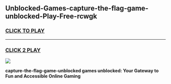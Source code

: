 
## Unblocked-Games-capture-the-flag-game-unblocked-Play-Free-rcwgk
<h3>
<a href="https://premium76.site?title=capture-the-flag-game-unblocked&ref=23A">CLICK TO PLAY</a></h3>
<hr>

<h3>
<a href="https://premium76.site?title=capture-the-flag-game-unblocked&ref=23A">CLICK 2 PLAY</a>
  
</h3>

<a href="https://premium76.site?title=capture-the-flag-game-unblocked&ref=23A"><img src="https://clearcache.store/games.png"></a>


**capture-the-flag-game-unblocked games unblocked: Your Gateway to Fun and Accessible Online Gaming**
